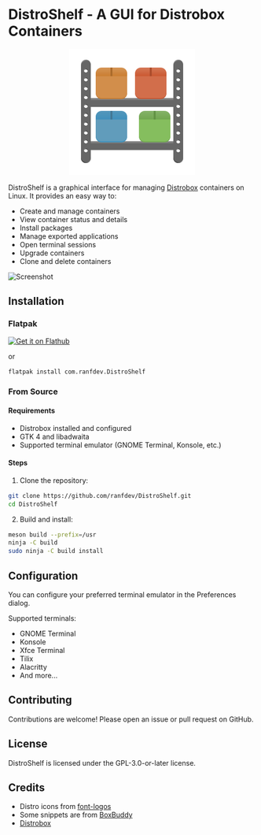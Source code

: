 # DistroShelf - A GUI for Distrobox Containers

<p align="center">
  <img src="data/icons/hicolor/scalable/apps/com.ranfdev.DistroShelf.svg" alt="Icon">
</p>

DistroShelf is a graphical interface for managing [Distrobox](https://distrobox.it/) containers on Linux. It provides an easy way to:

- Create and manage containers
- View container status and details
- Install packages
- Manage exported applications
- Open terminal sessions
- Upgrade containers
- Clone and delete containers

![Screenshot](data/screenshots/1.png)

## Installation

### Flatpak
<a href='https://flathub.org/apps/com.ranfdev.DistroShelf'>
  <img width='240' alt='Get it on Flathub' src='https://flathub.org/api/badge?locale=en'/>
</a>

or

```bash
flatpak install com.ranfdev.DistroShelf
```



### From Source

#### Requirements
- Distrobox installed and configured
- GTK 4 and libadwaita
- Supported terminal emulator (GNOME Terminal, Konsole, etc.)

#### Steps
1. Clone the repository:
```bash
git clone https://github.com/ranfdev/DistroShelf.git
cd DistroShelf
```

2. Build and install:
```bash
meson build --prefix=/usr
ninja -C build
sudo ninja -C build install
```

## Configuration

You can configure your preferred terminal emulator in the Preferences dialog.

Supported terminals:
- GNOME Terminal
- Konsole
- Xfce Terminal
- Tilix
- Alacritty
- And more...

## Contributing

Contributions are welcome! Please open an issue or pull request on GitHub.

## License

DistroShelf is licensed under the GPL-3.0-or-later license.

## Credits

- Distro icons from [font-logos](https://github.com/lukas-w/font-logos)
- Some snippets are from [BoxBuddy](https://github.com/Dvlv/BoxBuddyRS)
- [Distrobox](https://distrobox.it/)
